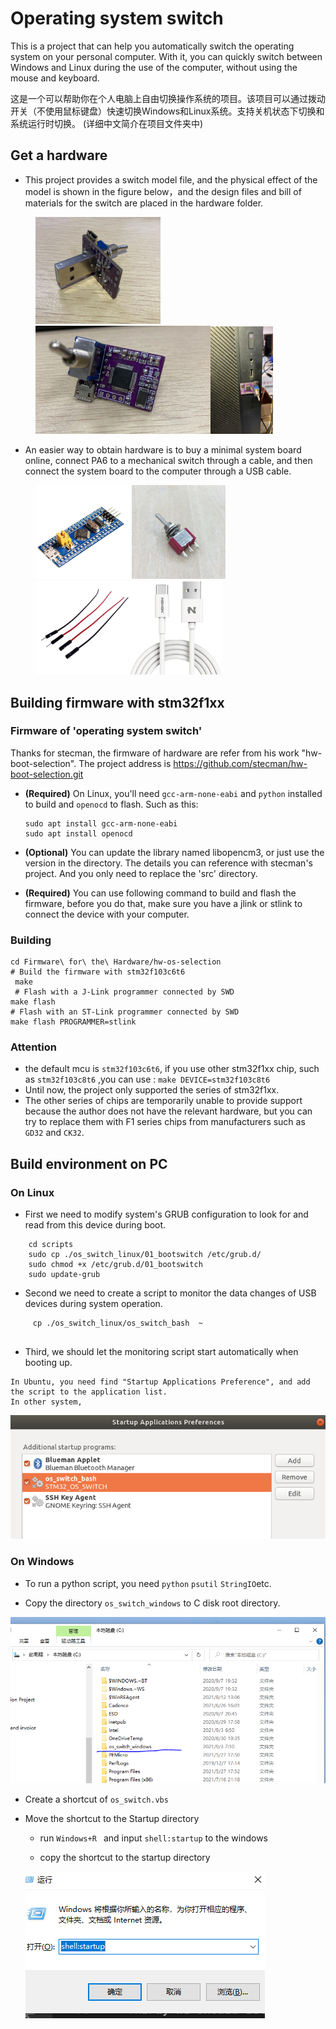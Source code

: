 # Operating system switch
 This is a project that can help you automatically switch the operating system on your personal computer. With it, you can quickly switch between Windows and Linux during the use of the computer, without using the mouse and keyboard.

这是一个可以帮助你在个人电脑上自由切换操作系统的项目。该项目可以通过拨动开关（不使用鼠标键盘）快速切换Windows和Linux系统。支持关机状态下切换和系统运行时切换。 (详细中文简介在项目文件夹中)

## Get a  hardware
- This project provides a switch model file, and the physical effect of the model is shown in the figure below，and the design files and bill of materials for the switch are placed in the hardware folder.
<figure class="Three">
    <img src="./pictures/switch_01.jpg" width=200/><img src="./pictures/switch_02.jpg"width=280/><img src="./pictures/switch_03.jpg"width=100/>
</figure>


-  An easier way to obtain hardware is to buy a minimal system board online, connect PA6 to a mechanical switch through a cable, and then connect the system board to the computer through a USB cable.

<figure class="four">
    <img src="./pictures/MinimumSystemDevelopmentBoard.jpg" width=150/> <img src="./pictures/toggle_switch.jpg"width=150/><img src="./pictures/cable.jpg"width=150/><img src="./pictures/usb.jpeg"width=150/>
</figure>

## Building firmware with stm32f1xx


### Firmware of  'operating system switch'
Thanks for stecman, the firmware of hardware are refer from his work "hw-boot-selection". The project address is https://github.com/stecman/hw-boot-selection.git

- **(Required)**  On Linux, you'll need `gcc-arm-none-eabi` and `python` installed to build and `openocd` to flash. Such as this:
    ```
    sudo apt install gcc-arm-none-eabi
    sudo apt install openocd
    ```

- **(Optional)** You can update the library  named libopencm3, or just use the version in the directory. The details you can reference with stecman's project. And you only need to replace the 'src' directory.

- **(Required)** You can use following command to build and flash the firmware,  before you do that, make sure you have a jlink or stlink to connect the device with your computer. 

### Building

```
cd Firmware\ for\ the\ Hardware/hw-os-selection
# Build the firmware with stm32f103c6t6
 make   
 # Flash with a J-Link programmer connected by SWD
make flash 
# Flash with an ST-Link programmer connected by SWD
make flash PROGRAMMER=stlink
```

### Attention

-  the default  mcu  is  `stm32f103c6t6`,  if you use other stm32f1xx chip,  such as `stm32f103c8t6` ,you can use :  `make DEVICE=stm32f103c8t6`
-  Until now,  the project only supported the series of stm32f1xx.
- The other series of chips are temporarily unable to provide support because the author does not have the relevant hardware, but you can try to replace them with F1 series chips from manufacturers such as `GD32` and `CK32`.


##  Build environment on PC

### On Linux
- First we need  to modify  system's GRUB configuration to look for and read from this device during boot.
```
    cd scripts
    sudo cp ./os_switch_linux/01_bootswitch /etc/grub.d/
    sudo chmod +x /etc/grub.d/01_bootswitch
    sudo update-grub

```
- Second we need to create a script to monitor the data changes of USB devices during system operation.
```
     cp ./os_switch_linux/os_switch_bash  ~
    
```


- Third, we should let the monitoring script start automatically when booting up.
```
In Ubuntu, you need find "Startup Applications Preference", and add the script to the application list.
In other system, 

```
  <img src="./pictures/startup.png"  > 

### On Windows
- To run a python script, you need `python` `psutil` `StringIO`etc. 

- Copy the directory `os_switch_windows` to C disk root directory.

<img src="./pictures/win_script.png"  > 

- Create a shortcut of `os_switch.vbs`
- Move the shortcut to the Startup directory
 
   - run `Windows+R ` and input `shell:startup` to the windows

   - copy the shortcut to the startup directory

   <img src="./pictures/start_win.png"  > 